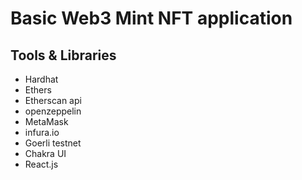 # Basic Web3 Mint NFT application

## Tools & Libraries

- Hardhat
- Ethers
- Etherscan api
- openzeppelin
- MetaMask
- infura.io
- Goerli testnet
- Chakra UI
- React.js

